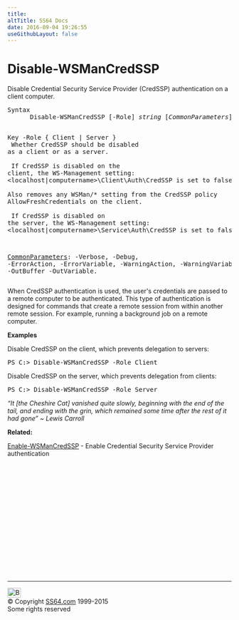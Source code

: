 ```yaml
---
title:
altTitle: SS64 Docs
date: 2016-09-04 19:26:55
useGithubLayout: false
---
```

<!-- #BeginLibraryItem "/Library/head_ps.lbi" --><!-- #EndLibraryItem --><h1>Disable-WSManCredSSP</h1> 
<p>Disable Credential Security Service Provider (CredSSP) authentication on a client computer.</p>
<pre>Syntax
      Disable-WSManCredSSP [-Role] <i>string</i> [<i>CommonParameters</i>]

Key
   -Role { Client | Server }<br>       Whether CredSSP should be disabled as a client or as a server.  <br>        <br>       If CredSSP is disabled on the client, the WS-Management setting:
       &lt;localhost|computername&gt;\Client\Auth\CredSSP is set to false.<br>       Also removes any WSMan/* setting from the CredSSP policy AllowFreshCredentials on the client. <br>        <br>       If CredSSP is disabled on the server, the WS-Management setting:
       &lt;localhost|computername&gt;\Service\Auth\CredSSP is set to false.

   <a href="common.html">CommonParameters</a>:
       -Verbose, -Debug, -ErrorAction, -ErrorVariable, -WarningAction, -WarningVariable,
       -OutBuffer -OutVariable.</pre>
<p> When CredSSP authentication is used, the user's credentials are passed to a remote computer to be authenticated. This type of authentication is designed for commands that create a remote session from within another remote session. For example, running a background job on a remote computer. </p>
<p><b>Examples</b></p>
<p>Disable CredSSP on the client, which prevents delegation to servers: </p>
<pre>PS C:&gt; Disable-WSManCredSSP -Role Client
</pre>
<p>Disable CredSSP on the server, which prevents delegation from clients:</p>
<pre>PS C:&gt; Disable-WSManCredSSP -Role Server</pre>
<p class="quote"><i>“It [the Cheshire Cat] vanished quite slowly, beginning with the end of the tail, and ending with the grin, which remained some time after the rest of it had gone” ~ Lewis Carroll </i></p>
<p><b>Related:</b></p>
<p>  <a href="enable-wsmancredssp.html">Enable-WSManCredSSP</a>        - Enable Credential Security Service Provider authentication</p><!-- #BeginLibraryItem "/Library/foot_ps.lbi" --><p>
<!-- PowerShell300 -->
<ins class="adsbygoogle" style="display:inline-block;width:300px;height:250px" data-ad-client="ca-pub-6140977852749469" data-ad-slot="6253539900"></ins>
<script>
(adsbygoogle = window.adsbygoogle || []).push({});
</script></p>
<hr>
<div id="bl" class="footer"><a href="disable-wsmancredssp.html#"><img src="../images/top.png" width="30" height="22" alt="Back to the Top"></a></div>
<div id="br" class="footer, tagline">© Copyright <a href="../index.html">SS64.com</a> 1999-2015<br>
Some rights reserved</div><!-- #EndLibraryItem -->

